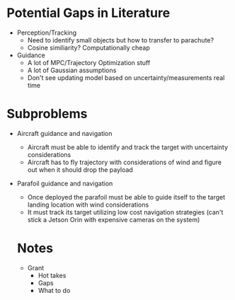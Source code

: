 # Potential Gaps in Literature 
- Perception/Tracking
    - Need to identify small objects but how to transfer to parachute? 
    - Cosine similiarity? Computationally cheap 
- Guidance
    - A lot of MPC/Trajectory Optimization stuff 
    - A lot of Gaussian assumptions
    - Don't see updating model based on uncertainty/measurements real time 

# Subproblems
- Aircraft guidance and navigation
    - Aircraft must be able to identify and track the target with uncertainty considerations
    - Aircraft has to fly trajectory with considerations of wind and figure out when it should drop the payload 

- Parafoil guidance and navigation
    - Once deployed the parafoil must be able to guide itself to the target landing location with wind considerations 
    - It must track its target utilizing low cost navigation strategies (can't stick a Jetson Orin with expensive cameras on the system)


    # Notes
    - Grant 
        - Hot takes 
        - Gaps 
        - What to do 